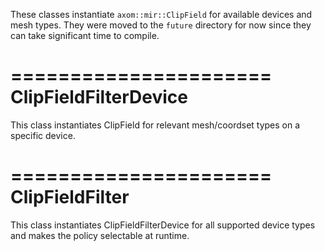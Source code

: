 These classes instantiate ``axom::mir::ClipField`` for available devices and mesh
types. They were moved to the ``future`` directory for now since they can take
significant time to compile.

======================
ClipFieldFilterDevice
======================

This class instantiates ClipField for relevant mesh/coordset types on a specific device.

======================
ClipFieldFilter
======================

This class instantiates ClipFieldFilterDevice for all supported device types and
makes the policy selectable at runtime.

